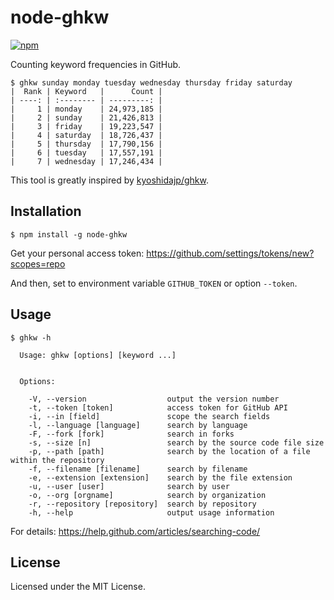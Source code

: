 # node-ghkw

[![npm](https://img.shields.io/npm/v/node-ghkw.svg?style=flat-square)](https://www.npmjs.com/package/node-ghkw)

Counting keyword frequencies in GitHub.

```console
$ ghkw sunday monday tuesday wednesday thursday friday saturday
|  Rank | Keyword   |      Count |
| ----: | :-------- | ---------: |
|     1 | monday    | 24,973,185 |
|     2 | sunday    | 21,426,813 |
|     3 | friday    | 19,223,547 |
|     4 | saturday  | 18,726,437 |
|     5 | thursday  | 17,790,156 |
|     6 | tuesday   | 17,557,191 |
|     7 | wednesday | 17,246,434 |
```

This tool is greatly inspired by [kyoshidajp/ghkw](https://github.com/kyoshidajp/ghkw).

## Installation

```console
$ npm install -g node-ghkw
```

Get your personal access token: https://github.com/settings/tokens/new?scopes=repo

And then, set to environment variable `GITHUB_TOKEN` or option `--token`.

## Usage

```console
$ ghkw -h

  Usage: ghkw [options] [keyword ...]


  Options:

    -V, --version                  output the version number
    -t, --token [token]            access token for GitHub API
    -i, --in [field]               scope the search fields
    -l, --language [language]      search by language
    -F, --fork [fork]              search in forks
    -s, --size [n]                 search by the source code file size
    -p, --path [path]              search by the location of a file within the repository
    -f, --filename [filename]      search by filename
    -e, --extension [extension]    search by the file extension
    -u, --user [user]              search by user
    -o, --org [orgname]            search by organization
    -r, --repository [repository]  search by repository
    -h, --help                     output usage information
```

For details: https://help.github.com/articles/searching-code/

## License

Licensed under the MIT License.
